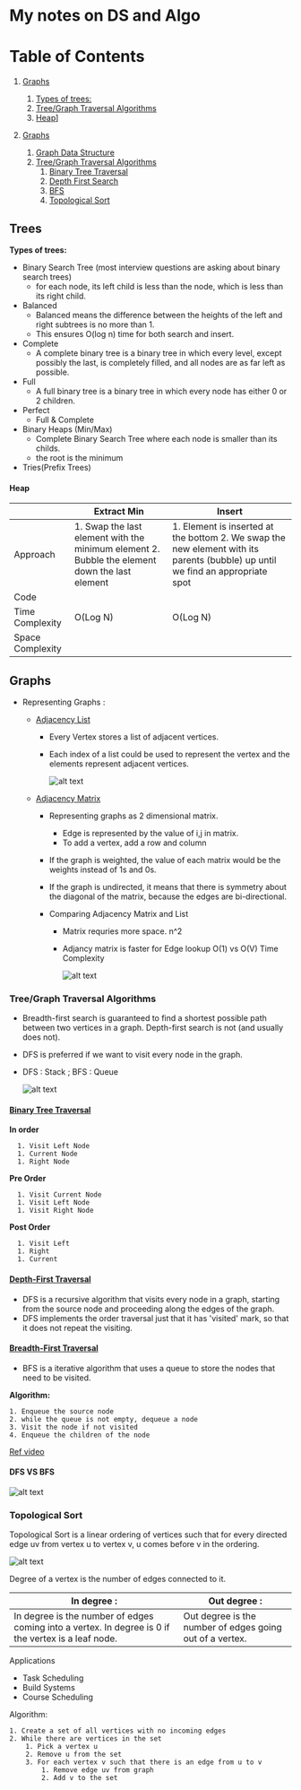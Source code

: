 # My notes on DS and Algo

# Table of Contents

1. [Graphs](#Graphs)

   1. [Types of trees:](#tts)
   1. [Tree/Graph Traversal Algorithms](#traversal)
   1. [Heap](#heap)]

1. [Graphs](#Graphs)
   1. [Graph Data Structure](#gds)
   1. [Tree/Graph Traversal Algorithms](#traversal)
      1. [Binary Tree Traversal](#btt)
      1. [Depth First Search](#dfs)
      1. [BFS](#bfs)
      1. [Topological Sort](#topological-sort)

## Trees

**Types of trees:** <a name="tts"></a>

- Binary Search Tree (most interview questions are asking about binary search trees)
  - for each node, its left child is less than the node, which is less than its right child.
- Balanced
  - Balanced means the difference between the heights of the left and right subtrees is no more than 1.
  - This ensures O(log n) time for both search and insert.
- Complete
  - A complete binary tree is a binary tree in which every level, except possibly the last, is completely filled, and all nodes are as far left as possible.
- Full
  - A full binary tree is a binary tree in which every node has either 0 or 2 children.
- Perfect
  - Full & Complete
- Binary Heaps (Min/Max)
  - Complete Binary Search Tree where each node is smaller than its childs.
  - the root is the minimum
- Tries(Prefix Trees)

#### Heap

|                  | Extract Min                                                                                   | Insert                                                                                                                         |
| ---------------- | --------------------------------------------------------------------------------------------- | ------------------------------------------------------------------------------------------------------------------------------ |
| Approach         | 1. Swap the last element with the minimum element 2. Bubble the element down the last element | 1. Element is inserted at the bottom 2. We swap the new element with its parents (bubble) up until we find an appropriate spot |
| Code             |                                                                                               |                                                                                                                                |
| Time Complexity  | O(Log N)                                                                                      | O(Log N)                                                                                                                       |
| Space Complexity |                                                                                               |                                                                                                                                |

## Graphs

- Representing Graphs : <a name="gds"></a>

  - [Adjacency List](./Datastructure%20and%20Algo%20in%20Golang/adjacency_list.go)

    - Every Vertex stores a list of adjacent vertices.
    - Each index of a list could be used to represent the vertex and the elements represent adjacent vertices.

      ![alt text](./assets/adjacency_list.PNG "functions and pointers")

  - [Adjacency Matrix](./Datastructure%20and%20Algo%20in%20Golang/adjacency_matrix.go)

    - Representing graphs as 2 dimensional matrix.
      - Edge is represented by the value of i,j in matrix.
      - To add a vertex, add a row and column
    - If the graph is weighted, the value of each matrix would be the weights instead of 1s and 0s.
    - If the graph is undirected, it means that there is symmetry about the diagonal of the matrix, because the edges are bi-directional.

    - Comparing Adjacency Matrix and List

      - Matrix requries more space. n^2
      - Adjancy matrix is faster for Edge lookup O(1) vs O(V)
        Time Complexity

        ![alt text](./assets/lmc.PNG "functions and pointers")

### Tree/Graph Traversal Algorithms <a name="traversal"></a>

- Breadth-first search is guaranteed to find a shortest possible path between two vertices in a graph. Depth-first search is not (and usually does not).
- DFS is preferred if we want to visit every node in the graph.
- DFS : Stack ; BFS : Queue

  ![alt text](./assets/bfsdfsio.PNG "functions and pointers")

#### [Binary Tree Traversal](./Datastructure%20and%20Algo%20in%20Golang/tree_traversal.go) <a name="btt"></a>

**In order**

      1. Visit Left Node
      1. Current Node
      1. Right Node

**Pre Order**

      1. Visit Current Node
      1. Visit Left Node
      1. Visit Right Node

**Post Order**

      1. Visit Left
      1. Right
      1. Current

#### [Depth-First Traversal](./Datastructure%20and%20Algo%20in%20Golang/graph_search.go) <a name="dfs"></a>

- DFS is a recursive algorithm that visits every node in a graph, starting from the source node and proceeding along the edges of the graph.
- DFS implements the order traversal just that it has 'visited' mark, so that it does not repeat the visiting.

#### [Breadth-First Traversal](<(./Datastructure%20and%20Algo%20in%20Golang/graph_search.go)>) <a name="bfs"></a>

- BFS is a iterative algorithm that uses a queue to store the nodes that need to be visited.

**Algorithm:**
```
1. Enqueue the source node 
2. while the queue is not empty, dequeue a node
3. Visit the node if not visited
4. Enqueue the children of the node
```
[Ref video](https://www.youtube.com/watch?v=QRq6p9s8NVg&ab_channel=GoGATEIIT)
#### DFS VS BFS
  ![alt text](./assets/3graph1.png "functions and pointers")

### Topological Sort
Topological Sort is a linear ordering of vertices such that for every directed edge uv from vertex u to vertex v, u comes before v in the ordering.

  ![alt text](./assets/topological_sort.png "topological sort")

Degree of a vertex is the number of edges connected to it.

| In degree :                                                                                               | Out degree :                                                |
|-----------------------------------------------------------------------------------------------------------|-------------------------------------------------------------|
|In degree is the number of edges coming into a vertex. In degree is 0 if the vertex is a leaf node. |Out degree is the number of edges going out of a vertex. |

Applications
- Task Scheduling
- Build Systems
- Course Scheduling

Algorithm:
```
1. Create a set of all vertices with no incoming edges
2. While there are vertices in the set
    1. Pick a vertex u
    2. Remove u from the set
    3. For each vertex v such that there is an edge from u to v
        1. Remove edge uv from graph
        2. Add v to the set
```